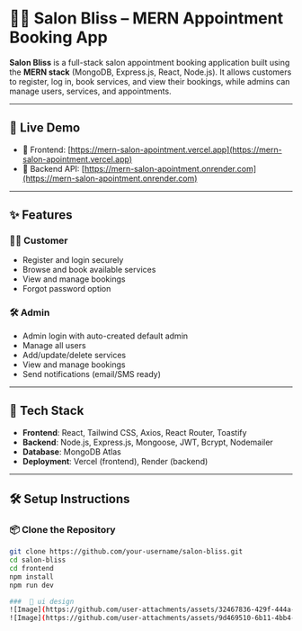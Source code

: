 # 💇‍♀️ Salon Bliss – MERN Appointment Booking App

**Salon Bliss** is a full-stack salon appointment booking application built using the **MERN stack** (MongoDB, Express.js, React, Node.js). It allows customers to register, log in, book services, and view their bookings, while admins can manage users, services, and appointments.

---

## 🚀 Live Demo

- 🔗 Frontend: [https://mern-salon-apointment.vercel.app](https://mern-salon-apointment.vercel.app)
- 🔗 Backend API: [https://mern-salon-apointment.onrender.com](https://mern-salon-apointment.onrender.com)

---

## ✨ Features

### 👩‍💼 Customer
- Register and login securely
- Browse and book available services
- View and manage bookings
- Forgot password option

### 🛠️ Admin
- Admin login with auto-created default admin
- Manage all users
- Add/update/delete services
- View and manage bookings
- Send notifications (email/SMS ready)

---

## 🧰 Tech Stack

- **Frontend**: React, Tailwind CSS, Axios, React Router, Toastify
- **Backend**: Node.js, Express.js, Mongoose, JWT, Bcrypt, Nodemailer
- **Database**: MongoDB Atlas
- **Deployment**: Vercel (frontend), Render (backend)

---

## 🛠️ Setup Instructions

### 📦 Clone the Repository
```bash
git clone https://github.com/your-username/salon-bliss.git
cd salon-bliss
cd frontend
npm install
npm run dev

###  🎨 ui design
![Image](https://github.com/user-attachments/assets/32467836-429f-444a-b44d-5f1df5968df8)
![Image](https://github.com/user-attachments/assets/9d469510-6b11-4bb4-915b-bf1b2a75d57d)
